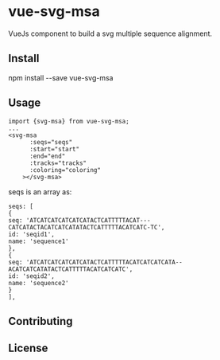 # vue-svg-msa

VueJs component to build a svg multiple sequence alignment.

## Install

npm install --save vue-svg-msa

## Usage

```
import {svg-msa} from vue-svg-msa;
...
<svg-msa
      :seqs="seqs"
      :start="start"
      :end="end"
      :tracks="tracks"
      :coloring="coloring"
    ></svg-msa>
```

seqs is an array as:

```
seqs: [
{
seq: 'ATCATCATCATCATCATACTCATTTTTACAT---CATCATACTACATCATCATATACTCATTTTTACATCATC-TC',
id: 'seqid1',
name: 'sequence1'
},
{
seq: 'ATCATCATCATCATCATACTCATTTTTACATCATCATCATA--ACATCATCATATACTCATTTTTACATCATCATC',
id: 'seqid2',
name: 'sequence2'
}
],
```

## Contributing

## License
